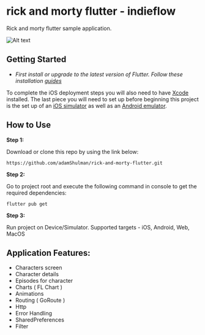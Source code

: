 # rick and morty flutter - indieflow

Rick and morty flutter sample application. 

![Alt text](https://rickandmortyapi.com/api/character/avatar/1.jpeg)

## Getting Started


- *_First install or upgrade to the latest version of Flutter. Follow these installation_ [_guides_ ](https://flutter.dev/docs/get-started/install)*

  
 To complete the iOS deployment steps you will also need to have [Xcode](https://developer.apple.com/xcode/) installed. The last piece you will need to set up before beginning this project is the set up of an [iOS simulator](https://flutter.dev/docs/get-started/install/macos#set-up-the-ios-simulator) as well as an [Android emulator](https://flutter.dev/docs/get-started/install/macos#set-up-the-android-emulator). 


## How to Use 

**Step 1:**

Download or clone this repo by using the link below:

```
https://github.com/adamShulman/rick-and-morty-flutter.git
```

**Step 2:**

Go to project root and execute the following command in console to get the required dependencies: 

```
flutter pub get 
```

**Step 3:**

Run project on Device/Simulator. Supported targets - iOS, Android, Web, MacOS

## Application Features:

* Characters screen
* Character details
* Episodes for character
* Charts ( FL Chart )
* Animations
* Routing ( GoRoute )
* Http
* Error Handling
* SharedPreferences
* Filter
